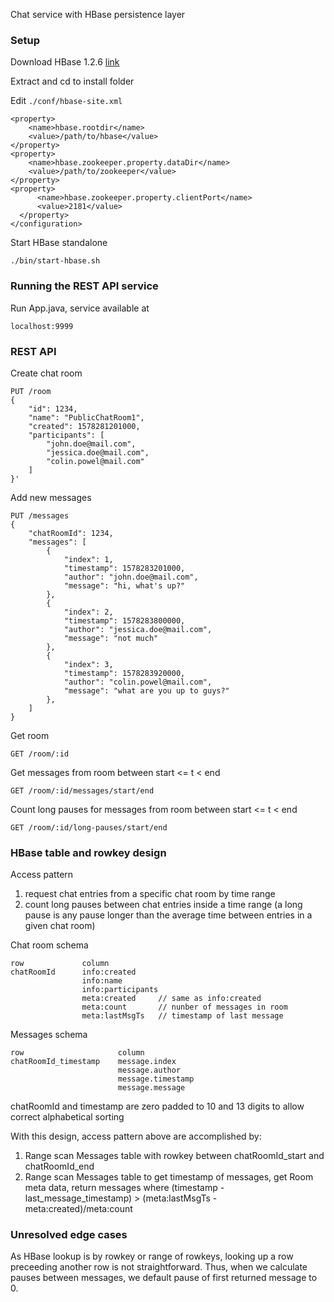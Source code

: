 Chat service with HBase persistence layer

### Setup
Download HBase 1.2.6 [link](https://archive.apache.org/dist/hbase/1.2.6/)

Extract and cd to install folder

Edit `./conf/hbase-site.xml`
```
<property>
    <name>hbase.rootdir</name>
    <value>/path/to/hbase</value>
</property>
<property>
    <name>hbase.zookeeper.property.dataDir</name>
    <value>/path/to/zookeeper</value>
</property>
<property>
      <name>hbase.zookeeper.property.clientPort</name>
      <value>2181</value>
  </property>
</configuration>
```

Start HBase standalone
```
./bin/start-hbase.sh
```

### Running the REST API service
Run App.java, service available at
```
localhost:9999
```

 
### REST API

Create chat room
```
PUT /room
{
    "id": 1234,
    "name": "PublicChatRoom1",
    "created": 1578281201000,
    "participants": [
        "john.doe@mail.com",
        "jessica.doe@mail.com",
        "colin.powel@mail.com"
    ]
}'
```

Add new messages
```
PUT /messages
{
    "chatRoomId": 1234,
    "messages": [
        {
            "index": 1,
            "timestamp": 1578283201000,
            "author": "john.doe@mail.com",
            "message": "hi, what's up?"
        },
        {
            "index": 2,
            "timestamp": 1578283800000,
            "author": "jessica.doe@mail.com",
            "message": "not much"
        },
        {
            "index": 3,
            "timestamp": 1578283920000,
            "author": "colin.powel@mail.com",
            "message": "what are you up to guys?"
        },
    ]
}
```

Get room
```
GET /room/:id
```

Get messages from room between start <= t < end
```
GET /room/:id/messages/start/end
``` 

Count long pauses for messages from room between start <= t < end
```
GET /room/:id/long-pauses/start/end
```

### HBase table and rowkey design
Access pattern
1. request chat entries from a specific chat room by time range
2. count long pauses between chat entries inside a time range (a long pause is
any pause longer than the average time between entries in a given chat room)

Chat room schema
```
row             column
chatRoomId      info:created
                info:name
                info:participants
                meta:created     // same as info:created
                meta:count       // nunber of messages in room
                meta:lastMsgTs   // timestamp of last message
```

Messages schema
```
row                     column
chatRoomId_timestamp    message.index
                        message.author
                        message.timestamp
                        message.message
```
chatRoomId and timestamp are zero padded to 10 and 13 digits to allow correct alphabetical sorting

With this design, access pattern above are accomplished by:
1. Range scan Messages table with rowkey between chatRoomId_start and chatRoomId_end 
2. Range scan Messages table to get timestamp of messages, get Room meta data, return messages where (timestamp - last_message_timestamp) > (meta:lastMsgTs - meta:created)/meta:count


### Unresolved edge cases
As HBase lookup is by rowkey or range of rowkeys, looking up a row preceeding another row is not straightforward. Thus, when we calculate pauses between messages, we default pause of first returned message to 0.
